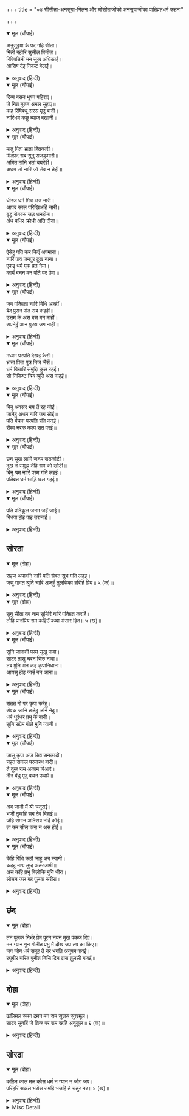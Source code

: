 +++
title = "०४ श्रीसीता-अनसूया-मिलन और श्रीसीताजीको अनसूयाजीका पातिव्रतधर्म कहना"

+++


<details open><summary>मूल (चौपाई)</summary>

अनुसुइया के पद गहि सीता।  
मिली बहोरि सुसील बिनीता॥  
रिषिपतिनी मन सुख अधिकाई।  
आसिष देइ निकट बैठाई॥
</details>

<details><summary>अनुवाद (हिन्दी)</summary>

फिर परम शीलवती और विनम्र श्रीसीताजी [अत्रिजीकी पत्नी] अनसूयाजीके चरण पकड़कर उनसे मिलीं। ऋषिपत्नीके मनमें बड़ा सुख हुआ। उन्होंने आशिष देकर सीताजीको पास बैठा लिया॥ १॥
</details>

<details open><summary>मूल (चौपाई)</summary>

दिब्य बसन भूषन पहिराए।  
जे नित नूतन अमल सुहाए॥  
कह रिषिबधू सरस मृदु बानी।  
नारिधर्म कछु ब्याज बखानी॥
</details>

<details><summary>अनुवाद (हिन्दी)</summary>

और उन्हें ऐसे दिव्य वस्त्र और आभूषण पहनाये, जो नित्य-नये निर्मल और सुहावने बने रहते हैं। फिर ऋषिपत्नी उनके बहाने मधुर और कोमल वाणीसे स्त्रियोंके कुछ धर्म बखानकर कहने लगीं॥ २॥
</details>

<details open><summary>मूल (चौपाई)</summary>

मातु पिता भ्राता हितकारी।  
मितप्रद सब सुनु राजकुमारी॥  
अमित दानि भर्ता बयदेही।  
अधम सो नारि जो सेव न तेही॥
</details>

<details><summary>अनुवाद (हिन्दी)</summary>

हे राजकुमारी! सुनिये, माता, पिता, भाई सभी हित करनेवाले हैं, परन्तु ये सब  एक सीमातक ही [सुख] देनेवाले हैं। परन्तु हे जानकी! पति तो [मोक्षरूप] असीम [सुख] देनेवाला है। वह स्त्री अधम है, जो ऐसे पतिकी सेवा नहीं करती॥ ३॥
</details>

<details open><summary>मूल (चौपाई)</summary>

धीरज धर्म मित्र अरु नारी।  
आपद काल परिखिअहिं चारी॥  
बृद्ध रोगबस जड़ धनहीना।  
अंध बधिर क्रोधी अति दीना॥
</details>

<details><summary>अनुवाद (हिन्दी)</summary>

धैर्य, धर्म, मित्र और स्त्री—इन चारोंकी विपत्तिके समय ही परीक्षा होती है। वृद्ध, रोगी, मूर्ख, निर्धन, अन्धा, बहरा, क्रोधी और अत्यन्त ही दीन—॥ ४॥
</details>

<details open><summary>मूल (चौपाई)</summary>

ऐसेहु पति कर किएँ अपमाना।  
नारि पाव जमपुर दुख नाना॥  
एकइ धर्म एक ब्रत नेमा।  
कायँ बचन मन पति पद प्रेमा॥
</details>

<details><summary>अनुवाद (हिन्दी)</summary>

ऐसे भी पतिका अपमान करनेसे स्त्री यमपुरमें भाँति-भाँतिके दुःख पाती है। शरीर, वचन और मनसे पतिके चरणोंमें प्रेम करना स्त्रीके लिये, बस, यह एक ही धर्म है, एक ही व्रत है और एक ही नियम है॥ ५॥
</details>

<details open><summary>मूल (चौपाई)</summary>

जग पतिब्रता चारि बिधि अहहीं।  
बेद पुरान संत सब कहहीं॥  
उत्तम के अस बस मन माहीं।  
सपनेहुँ आन पुरुष जग नाहीं॥
</details>

<details><summary>अनुवाद (हिन्दी)</summary>

जगत् में चार प्रकारकी पतिव्रताएँ हैं वेद, पुराण और संत सब ऐसा कहते हैं कि उत्तम श्रेणीकी पतिव्रताके मनमें ऐसा भाव बसा रहता है कि जगत् में [मेरे पतिको छोड़कर] दूसरा पुरुष स्वप्नमें भी नहीं है॥ ६॥
</details>

<details open><summary>मूल (चौपाई)</summary>

मध्यम परपति देखइ कैसें।  
भ्राता पिता पुत्र निज जैसें॥  
धर्म बिचारि समुझि कुल रहई।  
सो निकिष्ट त्रिय श्रुति अस कहई॥
</details>

<details><summary>अनुवाद (हिन्दी)</summary>

मध्यम श्रेणीकी पतिव्रता पराये पतिको कैसे देखती है, जैसे वह अपना सगा भाई, पिता या पुत्र हो। (अर्थात् समान अवस्थावालेको वह भाईके रूपमें देखती है, बड़ेको पिताके रूपमें और छोटेको पुत्रके रूपमें देखती है।) जो धर्मको विचारकर और अपने कुलकी मर्यादा समझकर बची रहती है, वह निकृष्ट (निम्नश्रेणीकी) स्त्री है, ऐसा वेद कहते हैं॥ ७॥
</details>

<details open><summary>मूल (चौपाई)</summary>

बिनु अवसर भय तें रह जोई।  
जानेहु अधम नारि जग सोई॥  
पति बंचक परपति रति करई।  
रौरव नरक कल्प सत परई॥
</details>

<details><summary>अनुवाद (हिन्दी)</summary>

और जो स्त्री मौका न मिलनेसे या भयवश पतिव्रता बनी रहती है, जगत् में उसे अधम स्त्री जानना। पतिको धोखा देनेवाली जो स्त्री पराये पतिसे रति करती है, वह तो सौ कल्पतक रौरव नरकमें पड़ी रहती है॥ ८॥
</details>

<details open><summary>मूल (चौपाई)</summary>

छन सुख लागि जनम सतकोटी।  
दुख न समुझ तेहि सम को खोटी॥  
बिनु श्रम नारि परम गति लहई।  
पतिब्रत धर्म छाड़ि छल गहई॥
</details>

<details><summary>अनुवाद (हिन्दी)</summary>

क्षणभरके सुखके लिये जो सौ करोड़ (असंख्य) जन्मोंके दुःखको नहीं समझती, उसके समान दुष्टा कौन होगी। जो स्त्री छल छोड़कर पातिव्रत-धर्मको ग्रहण करती है, वह बिना ही परिश्रम परम गतिको प्राप्त करती है॥ ९॥
</details>

<details open><summary>मूल (चौपाई)</summary>

पति प्रतिकूल जनम जहँ जाई।  
बिधवा होइ पाइ तरुनाई॥
</details>

<details><summary>अनुवाद (हिन्दी)</summary>

किन्तु जो पतिके प्रतिकूल चलती है, वह जहाँ भी जाकर जन्म लेती है, वहीं जवानी पाकर (भरी जवानीमें) विधवा हो जाती है॥ १०॥
</details>

## सोरठा


<details open><summary>मूल (दोहा)</summary>

सहज अपावनि नारि पति सेवत सुभ गति लहइ।  
जसु गावत श्रुति चारि अजहुँ तुलसिका हरिहि प्रिय॥ ५ (क)॥
</details>

<details><summary>अनुवाद (हिन्दी)</summary>

स्त्री जन्मसे ही अपवित्र है, किन्तु पतिकी सेवा करके वह अनायास ही शुभ गति प्राप्त कर लेती है। [पातिव्रतधर्मके कारण ही] आज भी ‘तुलसीजी’ भगवान् को प्रिय हैं और चारों वेद उनका यश गाते हैं॥ ५(क)॥
</details>

<details open><summary>मूल (दोहा)</summary>

सुनु सीता तव नाम सुमिरि नारि पतिब्रत करहिं।  
तोहि प्रानप्रिय राम कहिउँ कथा संसार हित॥ ५ (ख)॥
</details>

<details><summary>अनुवाद (हिन्दी)</summary>

हे सीता! सुनो, तुम्हारा तो नाम ही ले-लेकर स्त्रियाँ पातिव्रतधर्मका पालन करेंगी। तुम्हें तो श्रीरामजी प्राणोंके समान प्रिय हैं, यह (पातिव्रतधर्मकी) कथा तो मैंने संसारके हितके लिये कही है॥ ५(ख)॥
</details>

<details open><summary>मूल (चौपाई)</summary>

सुनि जानकी परम सुखु पावा।  
सादर तासु चरन सिरु नावा॥  
तब मुनि सन कह कृपानिधाना।  
आयसु होइ जाउँ बन आना॥
</details>

<details><summary>अनुवाद (हिन्दी)</summary>

जानकीजीने सुनकर परम सुख पाया और आदरपूर्वक उनके चरणोंमें सिर नवाया। तब कृपाकी खान श्रीरामजीने मुनिसे कहा—आज्ञा हो तो अब दूसरे वनमें जाऊँ॥ १॥
</details>

<details open><summary>मूल (चौपाई)</summary>

संतत मो पर कृपा करेहू।  
सेवक जानि तजेहु जनि नेहू॥  
धर्म धुरंधर प्रभु कै बानी।  
सुनि सप्रेम बोले मुनि ग्यानी॥
</details>

<details><summary>अनुवाद (हिन्दी)</summary>

मुझपर निरन्तर कृपा करते रहियेगा और अपना सेवक जानकर स्नेह न छोड़ियेगा। धर्मधुरन्धर प्रभु श्रीरामजीके वचन सुनकर ज्ञानी मुनि प्रेमपूर्वक बोले—॥ २॥
</details>

<details open><summary>मूल (चौपाई)</summary>

जासु कृपा अज सिव सनकादी।  
चहत सकल परमारथ बादी॥  
ते तुम्ह राम अकाम पिआरे।  
दीन बंधु मृदु बचन उचारे॥
</details>

<details><summary>अनुवाद (हिन्दी)</summary>

ब्रह्मा, शिव और सनकादि सभी परमार्थवादी (तत्त्ववेत्ता) जिनकी कृपा चाहते हैं, हे रामजी! आप वही निष्काम पुरुषोंके भी प्रिय और दीनोंके बन्धु भगवान् हैं, जो इस प्रकार कोमल वचन बोल रहे हैं॥ ३॥
</details>

<details open><summary>मूल (चौपाई)</summary>

अब जानी मैं श्री चतुराई।  
भजी तुम्हहि सब देव बिहाई॥  
जेहि समान अतिसय नहिं कोई।  
ता कर सील कस न अस होई॥
</details>

<details><summary>अनुवाद (हिन्दी)</summary>

अब मैंने लक्ष्मीजीकी चतुराई समझी, जिन्होंने सब देवताओंको छोड़कर आपहीको भजा। जिसके समान [सब बातोंमें] अत्यन्त बड़ा और कोई नहीं है, उसका शील भला, ऐसा क्यों न होगा?॥ ४॥
</details>

<details open><summary>मूल (चौपाई)</summary>

केहि बिधि कहौं जाहु अब स्वामी।  
कहहु नाथ तुम्ह अंतरजामी॥  
अस कहि प्रभु बिलोकि मुनि धीरा।  
लोचन जल बह पुलक सरीरा॥
</details>

<details><summary>अनुवाद (हिन्दी)</summary>

मैं किस प्रकार कहूँ कि हे स्वामी! आप अब जाइये? हे नाथ! आप अन्तर्यामी हैं, आप ही कहिये। ऐसा कहकर धीर मुनि प्रभुको देखने लगे। मुनिके नेत्रोंसे [प्रेमाश्रुओंका] जल बह रहा है और शरीर पुलकित है॥ ५॥
</details>

## छंद


<details open><summary>मूल (दोहा)</summary>

तन पुलक निर्भर प्रेम पूरन नयन मुख पंकज दिए।  
मन ग्यान गुन गोतीत प्रभु मैं दीख जप तप का किए॥  
जप जोग धर्म समूह तें नर भगति अनुपम पावई।  
रघुबीर चरित पुनीत निसि दिन दास तुलसी गावई॥
</details>

<details><summary>अनुवाद (हिन्दी)</summary>

मुनि अत्यन्त प्रेमसे पूर्ण हैं; उनका शरीर पुलकित है और नेत्रोंको श्रीरामजीके मुखकमलमें लगाये हुए हैं। [मनमें विचार रहे हैं कि] मैंने ऐसे कौन-से जप-तप किये थे, जिसके कारण मन, ज्ञान, गुण और इन्द्रियोंसे परे प्रभुके दर्शन पाये। जप, योग और धर्म-समूहसे मनुष्य अनुपम भक्तिको पाता है। श्रीरघुवीरके पवित्र चरित्रको तुलसीदास रात-दिन गाता है।
</details>

## दोहा


<details open><summary>मूल (दोहा)</summary>

कलिमल समन दमन मन राम सुजस सुखमूल।  
सादर सुनहिं जे तिन्ह पर राम रहहिं अनुकूल॥ ६ (क)॥
</details>

<details><summary>अनुवाद (हिन्दी)</summary>

श्रीरामचन्द्रजीका सुन्दर यश कलियुगके पापोंका नाश करनेवाला, मनको दमन करनेवाला और सुखका मूल है। जो लोग इसे आदरपूर्वक सुनते हैं, उनपर श्रीरामजी प्रसन्न रहते हैं॥ ६(क)॥
</details>

## सोरठा


<details open><summary>मूल (दोहा)</summary>

कठिन काल मल कोस धर्म न ग्यान न जोग जप।  
परिहरि सकल भरोस रामहि भजहिं ते चतुर नर॥ ६ (ख)॥
</details>

<details><summary>अनुवाद (हिन्दी)</summary>

यह कठिन कलिकाल पापोंका खजाना है; इसमें न धर्म है, न ज्ञान है और न योग तथा जप ही है। इसमें तो जो लोग सब भरोसोंको छोड़कर श्रीरामजीको ही भजते हैं, वे ही चतुर हैं॥ ६(ख)॥
</details>

<details><summary>Misc Detail</summary>


</details>
